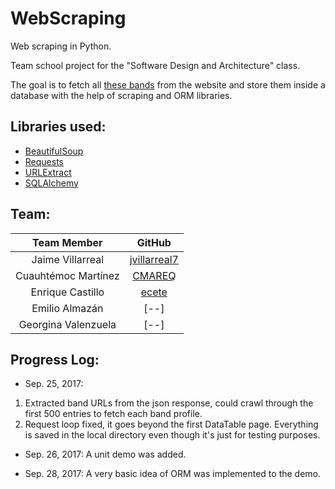 # WebScraping
Web scraping in Python.

Team school project for the "Software Design and Architecture" class.

The goal is to fetch all [these bands](https://www.metal-archives.com/lists/SE) from the website and store them inside a database with the help of scraping and ORM libraries.


## Libraries used:
- [BeautifulSoup](https://www.crummy.com/software/BeautifulSoup/)
- [Requests](http://docs.python-requests.org/en/master/)
- [URLExtract](https://pypi.python.org/pypi/urlextract)
- [SQLAlchemy](https://www.sqlalchemy.org/)


## Team:

|Team Member  |GitHub   |
|:-:|:-:|
|Jaime Villarreal   |[jvillarreal7](https://github.com/jvillarreal7)   |
|Cuauhtémoc Martínez   |[CMAREQ](https://github.com/CMAREQ)   |
|Enrique Castillo   |[ecete](https://github.com/ecete)   |
|Emilio Almazán   |[--]  |
|Georgina Valenzuela   |[--]  |


## Progress Log:

- Sep. 25, 2017: 
1. Extracted band URLs from the json response, could crawl through the first 500 entries to fetch each band profile.
2. Request loop fixed, it goes beyond the first DataTable page. Everything is saved in the local directory even though it's just for testing purposes.

- Sep. 26, 2017:
A unit demo was added.

- Sep. 28, 2017:
A very basic idea of ORM was implemented to the demo.

